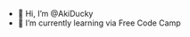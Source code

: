 - 👋 Hi, I’m @AkiDucky
- 🌱 I’m currently learning via Free Code Camp
<!---
AkiDucky/AkiDucky is a ✨ special ✨ repository because its `README.md` (this file) appears on your GitHub profile.
You can click the Preview link to take a look at your changes.
--->
